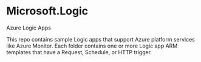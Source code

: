 # Microsoft.Logic
Azure Logic Apps

This repo contains sample Logic apps  that support Azure platform services like Azure Monitor. Each folder contains one or more Logic app ARM templates that have a Request, Schedule, or HTTP trigger.
